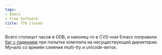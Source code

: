 ```yaml
---
tags:
- Emacs
- Free Software
title: 778 closed
---
```


Всего стопицот часов в GDB, и наконец-то в CVS-ном Emacs поправили [баг
с падением][] при попытке комплита на несуществующей директории. Мучало
со времён слияния multi-tty и unicode-веток.

[баг с падением]: https://debbugs.gnu.org/cgi/bugreport.cgi?bug=778
